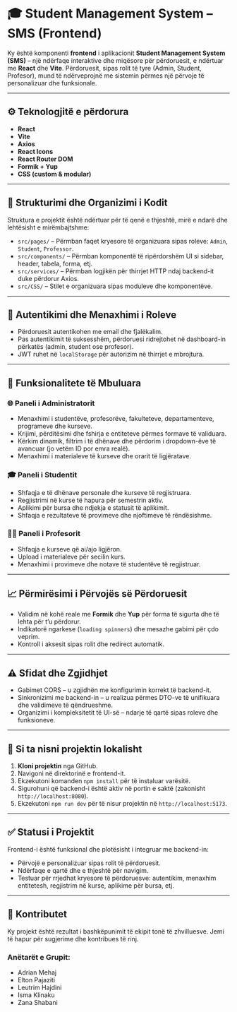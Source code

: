 
# 🎓 **Student Management System – SMS (Frontend)**

Ky është komponenti **frontend** i aplikacionit **Student Management System (SMS)** – një ndërfaqe interaktive dhe miqësore për përdoruesit, e ndërtuar me **React** dhe **Vite**. Përdoruesit, sipas rolit të tyre (Admin, Student, Profesor), mund të ndërveprojnë me sistemin përmes një përvoje të personalizuar dhe funksionale.

---

## ⚙️ Teknologjitë e përdorura

* **React**
* **Vite**
* **Axios**
* **React Icons**
* **React Router DOM**
* **Formik + Yup**
* **CSS (custom & modular)**

---

## 🧠 Strukturimi dhe Organizimi i Kodit

Struktura e projektit është ndërtuar për të qenë e thjeshtë, mirë e ndarë dhe lehtësisht e mirëmbajtshme:

* `src/pages/` – Përmban faqet kryesore të organizuara sipas roleve: `Admin`, `Student`, `Professor`.
* `src/components/` – Përmban komponentë të ripërdorshëm UI si sidebar, header, tabela, forma, etj.
* `src/services/` – Përmban logjikën për thirrjet HTTP ndaj backend-it duke përdorur Axios.
* `src/CSS/` – Stilet e organizuara sipas moduleve dhe komponentëve.



---

## 🔐 Autentikimi dhe Menaxhimi i Roleve

* Përdoruesit autentikohen me email dhe fjalëkalim.
* Pas autentikimit të suksesshëm, përdoruesi ridrejtohet në dashboard-in përkatës (admin, student ose profesor).
* JWT ruhet në `localStorage` për autorizim në thirrjet e mbrojtura.

---

## 🚀 Funksionalitete të Mbuluara

### 🌐 Paneli i Administratorit

* Menaxhimi i studentëve, profesorëve, fakulteteve, departamenteve, programeve dhe kurseve.
* Krijimi, përditësimi dhe fshirja e entiteteve përmes formave të validuara.
* Kërkim dinamik, filtrim i të dhënave dhe përdorim i dropdown-ëve të avancuar (jo vetëm ID por emra realë).
* Menaxhimi i materialeve të kurseve dhe orarit të ligjëratave.

### 🎓 Paneli i Studentit

* Shfaqja e të dhënave personale dhe kurseve të regjistruara.
* Regjistrimi në kurse të hapura për semestrin aktiv.
* Aplikimi për bursa dhe ndjekja e statusit të aplikimit.
* Shfaqja e rezultateve të provimeve dhe njoftimeve të rëndësishme.

### 👨‍🏫 Paneli i Profesorit

* Shfaqja e kurseve që ai/ajo ligjëron.
* Upload i materialeve për secilin kurs.
* Menaxhimi i provimeve dhe notave të studentëve të regjistruar.

---

## 📈 Përmirësimi i Përvojës së Përdoruesit

* Validim në kohë reale me **Formik** dhe **Yup** për forma të sigurta dhe të lehta për t’u përdorur.
* Indikatorë ngarkese (`loading spinners`) dhe mesazhe gabimi për çdo veprim.
* Kontroll i aksesit sipas rolit dhe redirect automatik.

---

## ⚠️ Sfidat dhe Zgjidhjet

* Gabimet CORS – u zgjidhën me konfigurimin korrekt të backend-it.
* Sinkronizimi me backend-in – u realizua përmes DTO-ve të unifikuara dhe validimeve të qëndrueshme.
* Organizimi i kompleksitetit të UI-së – ndarje të qartë sipas roleve dhe funksioneve.

---

## 🔧 Si ta nisni projektin lokalisht

1. **Kloni projektin** nga GitHub.
2. Navigoni në direktorinë e frontend-it.
3. Ekzekutoni komanden `npm install` për të instaluar varësitë.
4. Sigurohuni që backend-i është aktiv në portin e saktë (zakonisht `http://localhost:8080`).
5. Ekzekutoni `npm run dev` për të nisur projektin në `http://localhost:5173`.

---

## ✅ Statusi i Projektit

Frontend-i është funksional dhe plotësisht i integruar me backend-in:

* Përvojë e personalizuar sipas rolit të përdoruesit.
* Ndërfaqe e qartë dhe e thjeshtë për navigim.
* Testuar për rrjedhat kryesore të përdoruesve: autentikim, menaxhim entitetesh, regjistrim në kurse, aplikime për bursa, etj.

---

## 📩 Kontributet

Ky projekt është rezultat i bashkëpunimit të ekipit tonë të zhvilluesve. Jemi të hapur për sugjerime dhe kontribues të rinj.

### Anëtarët e Grupit:

* Adrian Mehaj  
* Elton Pajaziti  
* Leutrim Hajdini  
* Isma Klinaku  
* Zana Shabani  

